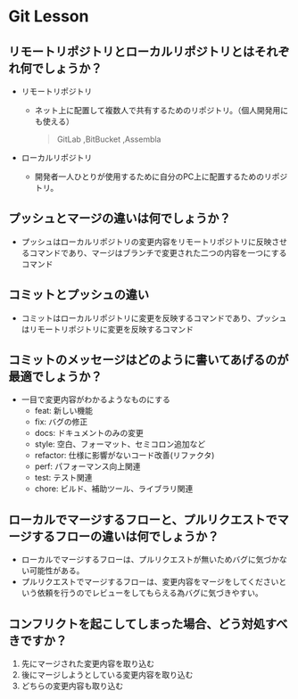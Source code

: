 
# Git Lesson

## リモートリポジトリとローカルリポジトリとはそれぞれ何でしょうか？

* リモートリポジトリ

    * ネット上に配置して複数人で共有するためのリポジトリ。（個人開発用にも使える）
        > GitLab ,BitBucket ,Assembla

* ローカルリポジトリ

    *  開発者一人ひとりが使用するために自分のPC上に配置するためのリポジトリ。

## プッシュとマージの違いは何でしょうか？

* プッシュはローカルリポジトリの変更内容をリモートリポジトリに反映させるコマンドであり、マージはブランチで変更された二つの内容を一つにするコマンド

## コミットとプッシュの違い

* コミットはローカルリポジトリに変更を反映するコマンドであり、プッシュはリモートリポジトリに変更を反映するコマンド

## コミットのメッセージはどのように書いてあげるのが最適でしょうか？

* 一目で変更内容がわかるようなものにする
    * feat: 新しい機能
    * fix: バグの修正
    * docs: ドキュメントのみの変更
    * style: 空白、フォーマット、セミコロン追加など
    * refactor: 仕様に影響がないコード改善(リファクタ)
    * perf: パフォーマンス向上関連
    * test: テスト関連
    * chore: ビルド、補助ツール、ライブラリ関連


## ローカルでマージするフローと、プルリクエストでマージするフローの違いは何でしょうか？

* ローカルでマージするフローは、プルリクエストが無いためバグに気づかない可能性がある。
* プルリクエストでマージするフローは、変更内容をマージをしてくださいという依頼を行うのでレビューをしてもらえる為バグに気づきやすい。


## コンフリクトを起こしてしまった場合、どう対処すべきですか？

1. 先にマージされた変更内容を取り込む
2. 後にマージしようとしている変更内容を取り込む
3. どちらの変更内容も取り込む
